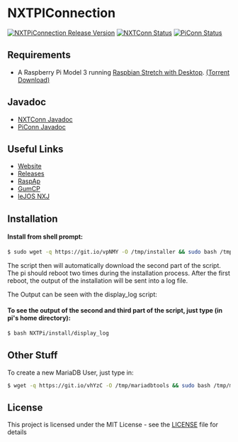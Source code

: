# NXTPIConnection 
[![NXTPiConnection Release Version](https://img.shields.io/badge/NXTPiConnection_Release-v0.1.6.2-blue.svg)](https://github.com/MarkusJx/NXTPIConnection/releases) [![NXTConn Status](https://img.shields.io/badge/NXTConn_Status-Tests_passed-green.svg)](https://github.com/MarkusJx/NXTPIConnection/releases) [![PiConn Status](https://img.shields.io/badge/PiConn_Status-Tests_passed-green.svg)](https://github.com/MarkusJx/NXTPIConnection/releases) 

## Requirements
* A Raspberry Pi Model 3 running [Raspbian Stretch with Desktop](https://downloads.raspberrypi.org/raspbian_latest). [(Torrent Download)](https://downloads.raspberrypi.org/raspbian_latest.torrent)

## Javadoc
* [NXTConn Javadoc](https://markusjx.github.io/NXTPIConnection/NXTConnJavadoc/)
* [PiConn Javadoc](https://markusjx.github.io/NXTPIConnection/PiConnJavadoc/)

## Useful Links
* [Website](https://markusjx.github.io/NXTPIConnection/)
* [Releases](https://github.com/MarkusJx/NXTPIConnection/releases)
* [RaspAp](https://github.com/billz/raspap-webgui)
* [GumCP](https://github.com/gumslone/GumCP)
* [leJOS NXJ](https://sourceforge.net/projects/nxt.lejos.p/files/)

## Installation

#### Install from shell prompt:
```sh
$ sudo wget -q https://git.io/vpNMY -O /tmp/installer && sudo bash /tmp/installer
```

The script then will automatically download the second part of the script.
The pi should reboot two times during the installation process.
After the first reboot, the output of the installation will be sent into a log file.

The Output can be seen with the display_log script:

#### To see the output of the second and third part of the script, just type (in pi's home directory):
```sh
$ bash NXTPi/install/display_log
```

## Other Stuff

To create a new MariaDB User, just type in:
```sh
$ wget -q https://git.io/vhYzC -O /tmp/mariadbtools && sudo bash /tmp/mariadbtools
```

## License

This project is licensed under the MIT License - see the [LICENSE](LICENSE) file for details
